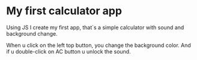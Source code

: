# My first calculator app

Using JS I create my first app, that`s a simple calculator with sound and background change.

When u click on the left top button, you change the background color. And if u double-click on AC button u unlock the sound.
